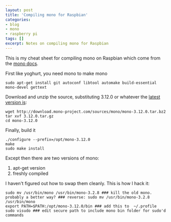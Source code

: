 ```yaml
---
layout: post
title: 'Compiling mono for Raspbian'
categories:
- blog
- mono
- raspberry pi
tags: []
excerpt: Notes on compiling mono for Raspbian
---
```

This is my cheat sheet for compiling mono on Raspbian which come from the [mono docs](http://www.mono-project.com/docs/compiling-mono/linux/).

First like yoghurt, you need mono to make mono
    
    sudo apt-get install git autoconf libtool automake build-essential mono-devel gettext 

Download and unzip the source, substituting 3.12.0 or whatever the [latest version is](http://download.mono-project.com/sources/mono/):

    wget http://download.mono-project.com/sources/mono/mono-3.12.0.tar.bz2
    tar xvf 3.12.0.tar.gz
    cd mono-3.12.0

Finally, build it

    ./configure --prefix=/opt/mono-3.12.0
    make
    sudo make install

Except then there are two versions of mono:

1. apt-get version 
1. freshly compiled 

I haven't figured out how to swap them cleanly. This is how I hack it:

    sudo mv /usr/bin/mono /usr/bin/mono-3.2.8 ### kill the old mono. probably a better way? ### reverse: sudo mv /usr/bin/mono-3.2.8 /usr/bin/mono
    export PATH=$PATH:/opt/mono-3.12.0/bin ### add this to  ~/.profile
    sudo visudo ### edit secure path to include mono bin folder for sudo'd commands
     
